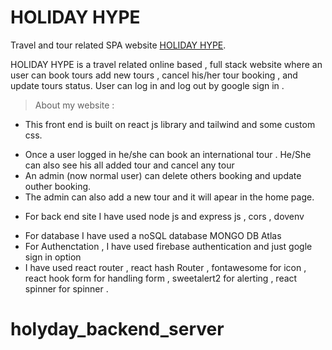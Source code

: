 # HOLIDAY HYPE

Travel and tour related SPA website [HOLIDAY HYPE](https://assignment-11-6eb12.web.app/).

HOLIDAY HYPE is a travel related online based , full stack website where an user can book tours add new tours , cancel his/her tour booking , and update tours status. User can log in and log out by google sign in .

> About my website :

- This front end is built on react js library and tailwind and some custom css.

* Once a user logged in he/she can book an international tour . He/She can also see his all added tour and cancel any tour
* An admin (now normal user) can delete others booking and update outher booking.
* The admin can also add a new tour and it will apear in the home page.

- For back end site I have used node js and express js , cors , dovenv

* For database I have used a noSQL database MONGO DB Atlas
* For Authenctation , I have used firebase authentication and just gogle sign in option
* I have used react router , react hash Router , fontawesome for icon , react hook form for handling form , sweetalert2 for alerting , react spinner for spinner .
# holyday_backend_server
